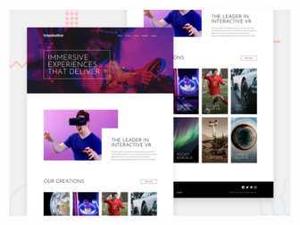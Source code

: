

![Design preview for the Loopstudios landing page coding challenge](./design/desktop-preview.jpg)


